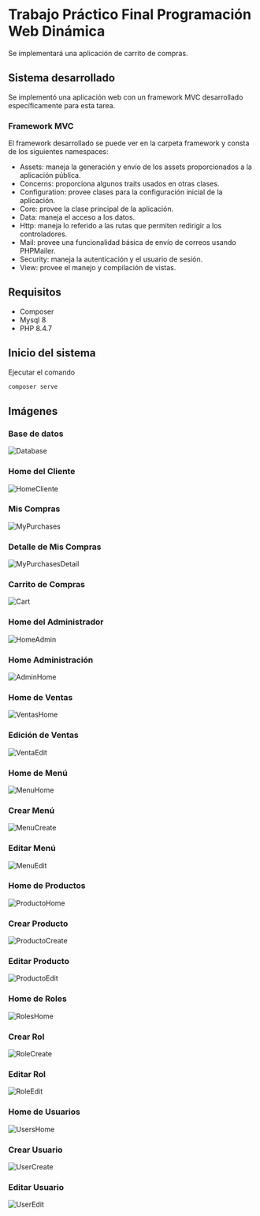# Trabajo Práctico Final Programación Web Dinámica
Se implementará una aplicación de carrito de compras.

## Sistema desarrollado
Se implementó una aplicación web con un framework MVC desarrollado específicamente para esta tarea.

### Framework MVC
El framework desarrollado se puede ver en la carpeta framework y consta de los siguientes namespaces:
- Assets: maneja la generación y envío de los assets proporcionados a la aplicación pública.
- Concerns: proporciona algunos traits usados en otras clases.
- Configuration: provee clases para la configuración inicial de la aplicación.
- Core: provee la clase principal de la aplicación.
- Data: maneja el acceso a los datos.
- Http: maneja lo referido a las rutas que permiten redirigir a los controladores.
- Mail: provee una funcionalidad básica de envío de correos usando PHPMailer.
- Security: maneja la autenticación y el usuario de sesión.
- View: provee el manejo y compilación de vistas.

## Requisitos
- Composer
- Mysql 8
- PHP 8.4.7

## Inicio del sistema
Ejecutar el comando
```powershell
composer serve
```

## Imágenes
### Base de datos
![Database](images/Database.png)

### Home del Cliente
![HomeCliente](images/HomeCliente.png)

### Mis Compras
![MyPurchases](images/MyPurchases.png)

### Detalle de Mis Compras
![MyPurchasesDetail](images/MyPurchasesDetail.png)

### Carrito de Compras
![Cart](images/Cart.png)

### Home del Administrador
![HomeAdmin](images/HomeAdmin.png)

### Home Administración
![AdminHome](images/AdminHome.png)

### Home de Ventas
![VentasHome](images/VentasHome.png)

### Edición de Ventas
![VentaEdit](images/VentaEdit.png)

### Home de Menú
![MenuHome](images/MenuHome.png)

### Crear Menú
![MenuCreate](images/MenuCreate.png)

### Editar Menú
![MenuEdit](images/MenuEdit.png)

### Home de Productos
![ProductoHome](images/ProductoHome.png)

### Crear Producto
![ProductoCreate](images/ProductoCreate.png)

### Editar Producto
![ProductoEdit](images/ProductoEdit.png)

### Home de Roles
![RolesHome](images/RolesHome.png)

### Crear Rol
![RoleCreate](images/RoleCreate.png)

### Editar Rol
![RoleEdit](images/RoleEdit.png)

### Home de Usuarios
![UsersHome](images/UsersHome.png)

### Crear Usuario
![UserCreate](images/UserCreate.png)

### Editar Usuario
![UserEdit](images/UserEdit.png)
